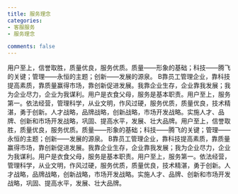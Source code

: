 ```yaml
---
title: 服务理念
categories:
- 客服服务
- 服务理念

comments: false
---
```

 用户至上，信誉取胜，质量优良，服务优质。质量——形象的基础；科技——腾飞的关键；管理——永恒的主题；创新——发展的源泉。 B靠员工管理企业，靠科技提高素质，靠质量赢得市场，靠创新促进发展。我靠企业生存，企业靠我发展；我为企业尽力，企业为我谋利。用户是衣食父母，服务是基本职责。用户至上，服务第一。依法经营，管理科学，从业文明，作风过硬，服务优质，质量优良，技术精湛，勇于创新。人才战略，品牌战略，创新战略，市场开发战略。实施人才、品牌、创新和市场开发战略，巩固、提高水平，发展、壮大品牌。用户至上，信誉取胜，质量优良，服务优质。质量——形象的基础；科技——腾飞的关键；管理——永恒的主题；创新——发展的源泉。 B靠员工管理企业，靠科技提高素质，靠质量赢得市场，靠创新促进发展。我靠企业生存，企业靠我发展；我为企业尽力，企业为我谋利。用户是衣食父母，服务是基本职责。用户至上，服务第一。依法经营，管理科学，从业文明，作风过硬，服务优质，质量优良，技术精湛，勇于创新。人才战略，品牌战略，创新战略，市场开发战略。实施人才、品牌、创新和市场开发战略，巩固、提高水平，发展、壮大品牌。
